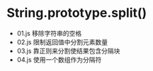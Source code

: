 # String.prototype.split()

- 01.js 移除字符串的空格
- 02.js 限制返回值中分割元素数量
- 03.js 靠正则来分割使结果包含分隔块
- 04.js 使用一个数组作为分隔符